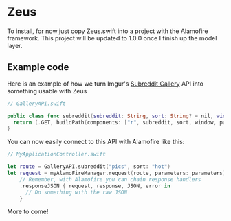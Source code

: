 # Zeus

To install, for now just copy Zeus.swift into a project with the Alamofire framework.
This project will be updated to 1.0.0 once I finish up the model layer.

## Example code

Here is an example of how we turn Imgur's [Subreddit Gallery](http://api.imgur.com/endpoints/gallery#subreddit) API into something usable with Zeus
```Swift
// GalleryAPI.swift

public class func subreddit(subreddit: String, sort: String? = nil, window: String? = nil, page: Int? = nil) -> Zeus.Route {
  return (.GET, buildPath(components: ["r", subreddit, sort, window, page]))
}
```

You can now easily connect to this API with Alamofire like this:
```Swift
// MyApplicationController.swift

let route = GalleryAPI.subreddit("pics", sort: "hot")
let request = myAlamoFireManager.request(route, parameters: parameters)
    // Remember, with Alamofire you can chain response handlers
    .responseJSON { request, response, JSON, error in
      // Do something with the raw JSON
    }
```

More to come!
